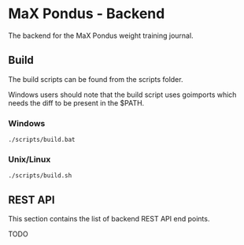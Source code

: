# MaX Pondus - Backend

The backend for the MaX Pondus weight training journal.

## Build
The build scripts can be found from the scripts folder.

Windows users should note that the build script uses goimports which needs the diff to be present in the $PATH.

### Windows
```console
./scripts/build.bat
```

### Unix/Linux
```console
./scripts/build.sh
```

## REST API
This section contains the list of backend REST API end points.

TODO